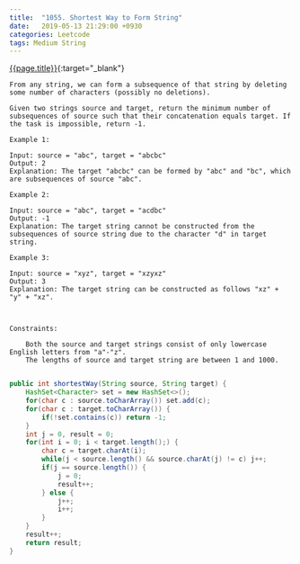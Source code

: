 ```yaml
---
title:  "1055. Shortest Way to Form String"
date:   2019-05-13 21:29:00 +0930
categories: Leetcode
tags: Medium String
---
```


[{{page.title}}](https://leetcode.com/problems/sentence-screen-fitting/){:target="_blank"}

    From any string, we can form a subsequence of that string by deleting some number of characters (possibly no deletions).

    Given two strings source and target, return the minimum number of subsequences of source such that their concatenation equals target. If the task is impossible, return -1.

    Example 1:

    Input: source = "abc", target = "abcbc"
    Output: 2
    Explanation: The target "abcbc" can be formed by "abc" and "bc", which are subsequences of source "abc".

    Example 2:

    Input: source = "abc", target = "acdbc"
    Output: -1
    Explanation: The target string cannot be constructed from the subsequences of source string due to the character "d" in target string.

    Example 3:

    Input: source = "xyz", target = "xzyxz"
    Output: 3
    Explanation: The target string can be constructed as follows "xz" + "y" + "xz".



    Constraints:

        Both the source and target strings consist of only lowercase English letters from "a"-"z".
        The lengths of source and target string are between 1 and 1000.



```java

public int shortestWay(String source, String target) {
    HashSet<Character> set = new HashSet<>();
    for(char c : source.toCharArray()) set.add(c);
    for(char c : target.toCharArray()) {
        if(!set.contains(c)) return -1;
    }
    int j = 0, result = 0;
    for(int i = 0; i < target.length();) {
        char c = target.charAt(i);
        while(j < source.length() && source.charAt(j) != c) j++;
        if(j == source.length()) {
            j = 0;
            result++;
        } else {
            j++;
            i++;
        }
    }
    result++;
    return result;
}
```
